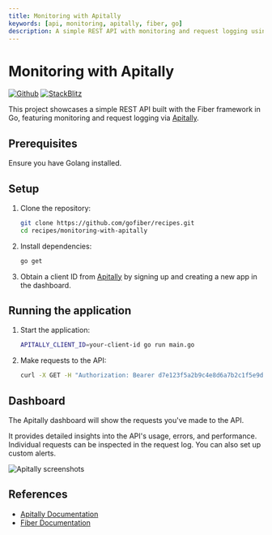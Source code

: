 ```yaml
---
title: Monitoring with Apitally
keywords: [api, monitoring, apitally, fiber, go]
description: A simple REST API with monitoring and request logging using Apitally.
---
```


# Monitoring with Apitally

[![Github](https://img.shields.io/static/v1?label=&message=Github&color=2ea44f&style=for-the-badge&logo=github)](https://github.com/gofiber/recipes/tree/master/monitoring-with-apitally) [![StackBlitz](https://img.shields.io/static/v1?label=&message=StackBlitz&color=2ea44f&style=for-the-badge&logo=StackBlitz)](https://stackblitz.com/github/gofiber/recipes/tree/master/monitoring-with-apitally)

This project showcases a simple REST API built with the Fiber framework in Go, featuring monitoring and request logging via [Apitally](https://apitally.io/fiber).

## Prerequisites

Ensure you have Golang installed.

## Setup

1. Clone the repository:
    ```sh
    git clone https://github.com/gofiber/recipes.git
    cd recipes/monitoring-with-apitally
    ```

2. Install dependencies:
    ```sh
    go get
    ```

3. Obtain a client ID from [Apitally](https://apitally.io/fiber) by signing up and creating a new app in the dashboard.

## Running the application

1. Start the application:
    ```sh
    APITALLY_CLIENT_ID=your-client-id go run main.go
    ```

2. Make requests to the API:
    ```sh
    curl -X GET -H "Authorization: Bearer d7e123f5a2b9c4e8d6a7b2c1f5e9d3a4" http://localhost:3000/v1/books
    ```

## Dashboard

The Apitally dashboard will show the requests you've made to the API.

It provides detailed insights into the API's usage, errors, and performance. Individual requests can be inspected in the request log. You can also set up custom alerts.

![Apitally screenshots](https://assets.apitally.io/screenshots/overview.png)

## References

- [Apitally Documentation](https://docs.apitally.io/frameworks/fiber)
- [Fiber Documentation](https://docs.gofiber.io)
